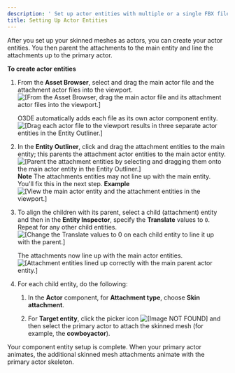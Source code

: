 ```yaml
---
description: ' Set up actor entities with multiple or a single FBX file in Open 3D Engine. '
title: Setting Up Actor Entities
---
```




After you set up your skinned meshes as actors, you can create your actor entities. You then parent the attachments to the main entity and line the attachments up to the primary actor.

**To create actor entities**

1. From the **Asset Browser**, select and drag the main actor file and the attachment actor files into the viewport.
![\[From the Asset Browser, drag the main actor file and its attachment actor files into the viewport.\]](/images/user-guide/component/component-actor-component-entity-setup-1.png)

   O3DE automatically adds each file as its own actor component entity.
![\[Drag each actor file to the viewport results in three separate actor entities in the Entity Outliner.\]](/images/user-guide/component/component-actor-component-entity-setup-2.png)

1. In the **Entity Outliner**, click and drag the attachment entities to the main entity; this parents the attachment actor entities to the main actor entity.
![\[Parent the attachment entities by selecting and dragging them onto the main actor entity in the Entity Outliner.\]](/images/user-guide/component/component-actor-component-entity-setup-2-parented.png)
**Note**
The attachments entities may not line up with the main entity. You'll fix this in the next step.
**Example**
![\[View the main actor entity and the attachment entities in the viewport.\]](/images/user-guide/component/component-actor-component-entity-setup-3.png)

1. To align the children with its parent, select a child (attachment) entity and then in the **Entity Inspector**, specify the **Translate** values to `0`. Repeat for any other child entities.
![\[Change the Translate values to 0 on each child entity to line it up with the parent.\]](/images/user-guide/component/component-actor-component-entity-setup-4.png)

   The attachments now line up with the main actor entities.
![\[Attachment entities lined up correctly with the main parent actor entity.\]](/images/user-guide/component/component-actor-component-entity-setup-5.png)

1. For each child entity, do the following:

   1. In the **Actor** component, for **Attachment type**, choose **Skin attachment**.

   1. For **Target entity**, click the picker icon ![\[Image NOT FOUND\]](/images/shared/picker.png) and then select the primary actor to attach the skinned mesh (for example, the **cowboyactor**).

Your component entity setup is complete. When your primary actor animates, the additional skinned mesh attachments animate with the primary actor skeleton.
